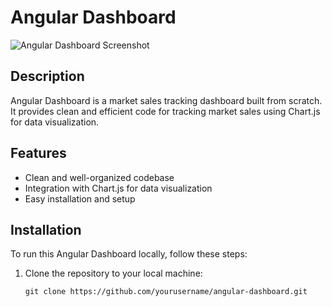# Angular Dashboard

![Angular Dashboard Screenshot](./path/to/screenshot.png)

## Description

Angular Dashboard is a market sales tracking dashboard built from scratch. It provides clean and efficient code for tracking market sales using Chart.js for data visualization.

## Features

- Clean and well-organized codebase
- Integration with Chart.js for data visualization
- Easy installation and setup

## Installation

To run this Angular Dashboard locally, follow these steps:

1. Clone the repository to your local machine:

   ```shell
   git clone https://github.com/yourusername/angular-dashboard.git
